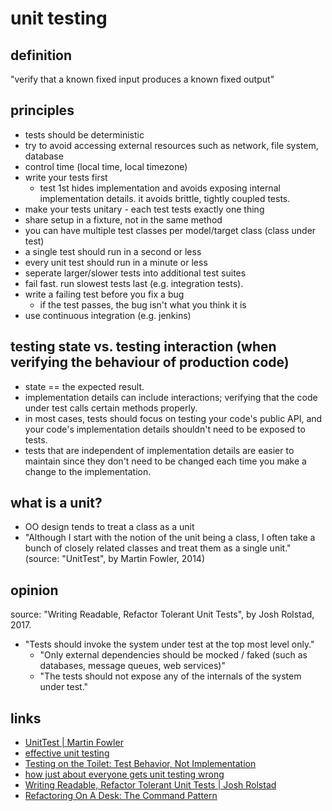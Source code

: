 # unit testing

## definition

"verify that a known fixed input produces a known fixed output"

## principles
* tests should be deterministic
* try to avoid accessing external resources such as network, file system, database
* control time (local time, local timezone)
* write your tests first
  * test 1st hides implementation and avoids exposing internal implementation details. it avoids brittle, tightly coupled tests.
* make your tests unitary - each test tests exactly one thing
* share setup in a fixture, not in the same method
* you can have multiple test classes per model/target class (class under test)
* a single test should run in a second or less
* every unit test should run in a minute or less
* seperate larger/slower tests into additional test suites
* fail fast. run slowest tests last (e.g. integration tests).
* write a failing test before you fix a bug
  * if the test passes, the bug isn't what you think it is
* use continuous integration (e.g. jenkins)

## testing state vs. testing interaction (when verifying the behaviour of production code)
* state == the expected result.
* implementation details can include interactions; verifying that the code under test calls certain methods properly.
* in most cases, tests should focus on testing your code's public API, and your code's implementation details shouldn't need to be exposed to tests.
* tests that are independent of implementation details are easier to maintain since they don't need to be changed each time you make a change to the implementation.


## what is a unit?
* OO design tends to treat a class as a unit
* "Although I start with the notion of the unit being a class, I often take a bunch of closely related classes and treat them as a single unit." (source: "UnitTest", by Martin Fowler, 2014)

## opinion

source: "Writing Readable, Refactor Tolerant Unit Tests", by Josh Rolstad, 2017.
* "Tests should invoke the system under test at the top most level only."
  * "Only external dependencies should be mocked / faked (such as databases, message queues, web services)"
  * "The tests should not expose any of the internals of the system under test."

## links
* [UnitTest | Martin Fowler](https://martinfowler.com/bliki/UnitTest.html)
* [effective unit testing](https://youtu.be/mjlEhR-pFnY)
* [Testing on the Toilet: Test Behavior, Not Implementation](https://testing.googleblog.com/2013/08/testing-on-toilet-test-behavior-not.html)
* [how just about everyone gets unit testing wrong](https://www.javaworld.com/article/2892225/testing-debugging/how-just-about-everyone-gets-unit-testing-wrong.html)
* [Writing Readable, Refactor Tolerant Unit Tests | Josh Rolstad](https://medium.com/@jrolstad/writing-readable-refactor-tolerant-unit-tests-43988887ed62)
* [Refactoring On A Desk: The Command Pattern](https://www.youtube.com/watch?v=zf4WQ8jWbic)

